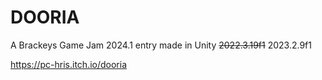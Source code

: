# DOORIA
 A Brackeys Game Jam 2024.1 entry made in Unity ~~2022.3.19f1~~ 2023.2.9f1

https://pc-hris.itch.io/dooria
